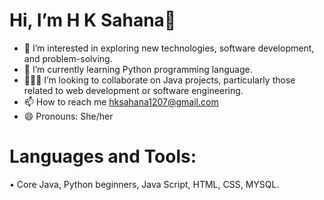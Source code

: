 #  Hi, I’m H K Sahana👋

- 👀 I’m interested in exploring new technologies, software development, and problem-solving.
- 🌱 I’m currently learning  Python programming language.
- 🧑‍🤝‍🧑 I’m looking to collaborate on Java projects, particularly those related to web development or software engineering.
- 📫 How to reach me hksahana1207@gmail.com
- 😄 Pronouns: She/her
  

 # Languages and Tools:
 • Core Java, Python beginners, Java Script, HTML, CSS, MYSQL.
